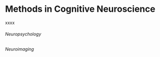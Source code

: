 Methods in Cognitive Neuroscience
=======================

xxxx

###### Neuropsychology


###### Neuroimaging
